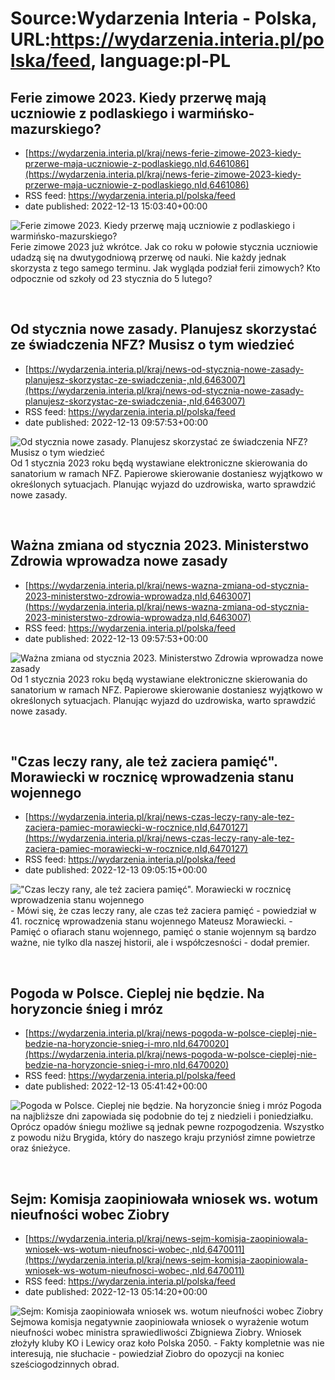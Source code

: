 # Source:Wydarzenia Interia - Polska, URL:https://wydarzenia.interia.pl/polska/feed, language:pl-PL

## Ferie zimowe 2023. Kiedy przerwę mają uczniowie z podlaskiego i warmińsko-mazurskiego?
 - [https://wydarzenia.interia.pl/kraj/news-ferie-zimowe-2023-kiedy-przerwe-maja-uczniowie-z-podlaskiego,nId,6461086](https://wydarzenia.interia.pl/kraj/news-ferie-zimowe-2023-kiedy-przerwe-maja-uczniowie-z-podlaskiego,nId,6461086)
 - RSS feed: https://wydarzenia.interia.pl/polska/feed
 - date published: 2022-12-13 15:03:40+00:00

<p><a href="https://wydarzenia.interia.pl/kraj/news-ferie-zimowe-2023-kiedy-przerwe-maja-uczniowie-z-podlaskiego,nId,6461086"><img align="left" alt="Ferie zimowe 2023. Kiedy przerwę mają uczniowie z podlaskiego i warmińsko-mazurskiego?" src="https://i.iplsc.com/ferie-zimowe-2023-kiedy-przerwe-maja-uczniowie-z-podlaskiego/000GGN4PK7AVJ2M2-C321.jpg" /></a>Ferie zimowe 2023 już wkrótce. Jak co roku w połowie stycznia uczniowie udadzą się na dwutygodniową przerwę od nauki. Nie każdy jednak skorzysta z tego samego terminu. Jak wygląda podział ferii zimowych? Kto odpocznie od szkoły od 23 stycznia do 5 lutego?</p><br clear="all" />

## Od stycznia nowe zasady. Planujesz skorzystać ze świadczenia NFZ? Musisz o tym wiedzieć
 - [https://wydarzenia.interia.pl/kraj/news-od-stycznia-nowe-zasady-planujesz-skorzystac-ze-swiadczenia-,nId,6463007](https://wydarzenia.interia.pl/kraj/news-od-stycznia-nowe-zasady-planujesz-skorzystac-ze-swiadczenia-,nId,6463007)
 - RSS feed: https://wydarzenia.interia.pl/polska/feed
 - date published: 2022-12-13 09:57:53+00:00

<p><a href="https://wydarzenia.interia.pl/kraj/news-od-stycznia-nowe-zasady-planujesz-skorzystac-ze-swiadczenia-,nId,6463007"><img align="left" alt="Od stycznia nowe zasady. Planujesz skorzystać ze świadczenia NFZ? Musisz o tym wiedzieć " src="https://i.iplsc.com/od-stycznia-nowe-zasady-planujesz-skorzystac-ze-swiadczenia/000GAMQOP13A77DB-C321.jpg" /></a>Od 1 stycznia 2023 roku będą wystawiane elektroniczne skierowania do sanatorium w ramach NFZ. Papierowe skierowanie dostaniesz wyjątkowo w określonych sytuacjach. Planując wyjazd do uzdrowiska, warto sprawdzić nowe zasady. </p><br clear="all" />

## Ważna zmiana od stycznia 2023. Ministerstwo Zdrowia wprowadza nowe zasady
 - [https://wydarzenia.interia.pl/kraj/news-wazna-zmiana-od-stycznia-2023-ministerstwo-zdrowia-wprowadza,nId,6463007](https://wydarzenia.interia.pl/kraj/news-wazna-zmiana-od-stycznia-2023-ministerstwo-zdrowia-wprowadza,nId,6463007)
 - RSS feed: https://wydarzenia.interia.pl/polska/feed
 - date published: 2022-12-13 09:57:53+00:00

<p><a href="https://wydarzenia.interia.pl/kraj/news-wazna-zmiana-od-stycznia-2023-ministerstwo-zdrowia-wprowadza,nId,6463007"><img align="left" alt="Ważna zmiana od stycznia 2023. Ministerstwo Zdrowia wprowadza nowe zasady" src="https://i.iplsc.com/wazna-zmiana-od-stycznia-2023-ministerstwo-zdrowia-wprowadza/000GAMQOP13A77DB-C321.jpg" /></a>Od 1 stycznia 2023 roku będą wystawiane elektroniczne skierowania do sanatorium w ramach NFZ. Papierowe skierowanie dostaniesz wyjątkowo w określonych sytuacjach. Planując wyjazd do uzdrowiska, warto sprawdzić nowe zasady. </p><br clear="all" />

## "Czas leczy rany, ale też zaciera pamięć". Morawiecki w rocznicę wprowadzenia stanu wojennego
 - [https://wydarzenia.interia.pl/kraj/news-czas-leczy-rany-ale-tez-zaciera-pamiec-morawiecki-w-rocznice,nId,6470127](https://wydarzenia.interia.pl/kraj/news-czas-leczy-rany-ale-tez-zaciera-pamiec-morawiecki-w-rocznice,nId,6470127)
 - RSS feed: https://wydarzenia.interia.pl/polska/feed
 - date published: 2022-12-13 09:05:15+00:00

<p><a href="https://wydarzenia.interia.pl/kraj/news-czas-leczy-rany-ale-tez-zaciera-pamiec-morawiecki-w-rocznice,nId,6470127"><img align="left" alt="&quot;Czas leczy rany, ale też zaciera pamięć&quot;. Morawiecki w rocznicę wprowadzenia stanu wojennego " src="https://i.iplsc.com/czas-leczy-rany-ale-tez-zaciera-pamiec-morawiecki-w-rocznice/000GHBDN8K8HNUEF-C321.jpg" /></a>- Mówi się, że czas leczy rany, ale czas też zaciera pamięć - powiedział w 41. rocznicę wprowadzenia stanu wojennego Mateusz Morawiecki. - Pamięć o ofiarach stanu wojennego, pamięć o stanie wojennym są bardzo ważne, nie tylko dla naszej historii, ale i współczesności - dodał premier.</p><br clear="all" />

## Pogoda w Polsce. Cieplej nie będzie. Na horyzoncie śnieg i mróz
 - [https://wydarzenia.interia.pl/kraj/news-pogoda-w-polsce-cieplej-nie-bedzie-na-horyzoncie-snieg-i-mro,nId,6470020](https://wydarzenia.interia.pl/kraj/news-pogoda-w-polsce-cieplej-nie-bedzie-na-horyzoncie-snieg-i-mro,nId,6470020)
 - RSS feed: https://wydarzenia.interia.pl/polska/feed
 - date published: 2022-12-13 05:41:42+00:00

<p><a href="https://wydarzenia.interia.pl/kraj/news-pogoda-w-polsce-cieplej-nie-bedzie-na-horyzoncie-snieg-i-mro,nId,6470020"><img align="left" alt="Pogoda w Polsce. Cieplej nie będzie. Na horyzoncie śnieg i mróz" src="https://i.iplsc.com/pogoda-w-polsce-cieplej-nie-bedzie-na-horyzoncie-snieg-i-mro/000GHA9KP2809D25-C321.jpg" /></a>Pogoda na najbliższe dni zapowiada się podobnie do tej z niedzieli i poniedziałku. Oprócz opadów śniegu możliwe są jednak pewne rozpogodzenia. Wszystko z powodu niżu Brygida, który do naszego kraju przyniósł zimne powietrze oraz śnieżyce. </p><br clear="all" />

## Sejm: Komisja zaopiniowała wniosek ws. wotum nieufności wobec Ziobry
 - [https://wydarzenia.interia.pl/kraj/news-sejm-komisja-zaopiniowala-wniosek-ws-wotum-nieufnosci-wobec-,nId,6470011](https://wydarzenia.interia.pl/kraj/news-sejm-komisja-zaopiniowala-wniosek-ws-wotum-nieufnosci-wobec-,nId,6470011)
 - RSS feed: https://wydarzenia.interia.pl/polska/feed
 - date published: 2022-12-13 05:14:20+00:00

<p><a href="https://wydarzenia.interia.pl/kraj/news-sejm-komisja-zaopiniowala-wniosek-ws-wotum-nieufnosci-wobec-,nId,6470011"><img align="left" alt="Sejm: Komisja zaopiniowała wniosek ws. wotum nieufności wobec Ziobry" src="https://i.iplsc.com/sejm-komisja-zaopiniowala-wniosek-ws-wotum-nieufnosci-wobec/000GHA875GUY9D5L-C321.jpg" /></a>Sejmowa komisja negatywnie zaopiniowała wniosek o wyrażenie wotum nieufności wobec ministra sprawiedliwości Zbigniewa Ziobry. Wniosek złożyły kluby KO i Lewicy oraz koło Polska 2050. - Fakty kompletnie was nie interesują, nie słuchacie - powiedział Ziobro do opozycji na koniec sześciogodzinnych obrad.</p><br clear="all" />

